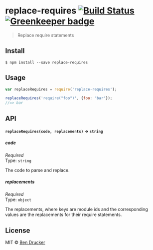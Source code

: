 # replace-requires [![Build Status](https://travis-ci.org/bendrucker/replace-requires.svg?branch=master)](https://travis-ci.org/bendrucker/replace-requires) [![Greenkeeper badge](https://badges.greenkeeper.io/bendrucker/replace-requires.svg)](https://greenkeeper.io/)

> Replace require statements


## Install

```
$ npm install --save replace-requires
```


## Usage

```js
var replaceRequires = require('replace-requires');

replaceRequires('require("foo")', {foo: 'bar'});
//=> bar
```

## API

#### `replaceRequires(code, replacements)` -> `string`

##### code

*Required*  
Type: `string`

The code to parse and replace.

##### replacements

*Required*  
Type: `object`

The replacements, where keys are module ids and the corresponding values are the replacements for their require statements.


## License

MIT © [Ben Drucker](http://bendrucker.me)
